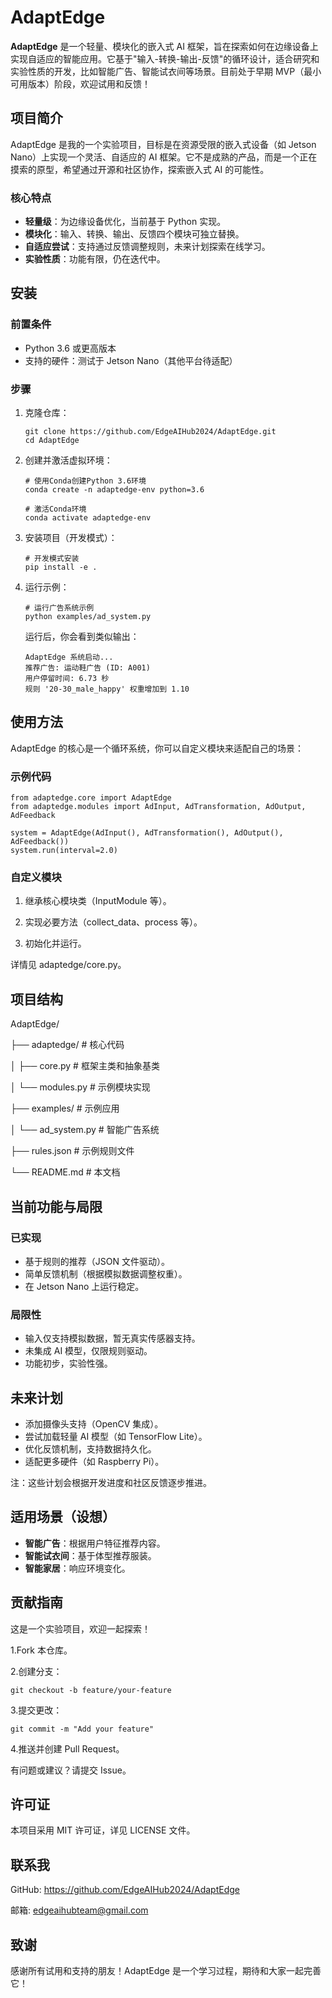 # AdaptEdge

**AdaptEdge** 是一个轻量、模块化的嵌入式 AI 框架，旨在探索如何在边缘设备上实现自适应的智能应用。它基于"输入-转换-输出-反馈"的循环设计，适合研究和实验性质的开发，比如智能广告、智能试衣间等场景。目前处于早期 MVP（最小可用版本）阶段，欢迎试用和反馈！

## 项目简介

AdaptEdge 是我的一个实验项目，目标是在资源受限的嵌入式设备（如 Jetson Nano）上实现一个灵活、自适应的 AI 框架。它不是成熟的产品，而是一个正在摸索的原型，希望通过开源和社区协作，探索嵌入式 AI 的可能性。

### 核心特点

- **轻量级**：为边缘设备优化，当前基于 Python 实现。
- **模块化**：输入、转换、输出、反馈四个模块可独立替换。
- **自适应尝试**：支持通过反馈调整规则，未来计划探索在线学习。
- **实验性质**：功能有限，仍在迭代中。

## 安装

### 前置条件

- Python 3.6 或更高版本
- 支持的硬件：测试于 Jetson Nano（其他平台待适配）

### 步骤

1. 克隆仓库：
   ```
   git clone https://github.com/EdgeAIHub2024/AdaptEdge.git
   cd AdaptEdge
   ```

2. 创建并激活虚拟环境：
   ```
   # 使用Conda创建Python 3.6环境
   conda create -n adaptedge-env python=3.6

   # 激活Conda环境
   conda activate adaptedge-env
   ```

3. 安装项目（开发模式）：
   ```
   # 开发模式安装
   pip install -e .
   ```

4. 运行示例：
   ```
   # 运行广告系统示例
   python examples/ad_system.py
   ```

   运行后，你会看到类似输出：
   ```
   AdaptEdge 系统启动...
   推荐广告: 运动鞋广告 (ID: A001)
   用户停留时间: 6.73 秒
   规则 '20-30_male_happy' 权重增加到 1.10
   ```
## 使用方法

AdaptEdge 的核心是一个循环系统，你可以自定义模块来适配自己的场景：

### 示例代码
```
from adaptedge.core import AdaptEdge
from adaptedge.modules import AdInput, AdTransformation, AdOutput, AdFeedback

system = AdaptEdge(AdInput(), AdTransformation(), AdOutput(), AdFeedback())
system.run(interval=2.0)
```

### 自定义模块

1. 继承核心模块类（InputModule 等）。

2. 实现必要方法（collect_data、process 等）。

3. 初始化并运行。

详情见 adaptedge/core.py。

## 项目结构

AdaptEdge/

├── adaptedge/        # 核心代码

│   ├── core.py       # 框架主类和抽象基类

│   └── modules.py    # 示例模块实现

├── examples/         # 示例应用

│   └── ad_system.py  # 智能广告系统

├── rules.json        # 示例规则文件

└── README.md         # 本文档

## 当前功能与局限

### 已实现

- 基于规则的推荐（JSON 文件驱动）。
- 简单反馈机制（根据模拟数据调整权重）。
- 在 Jetson Nano 上运行稳定。
 
### 局限性

- 输入仅支持模拟数据，暂无真实传感器支持。
- 未集成 AI 模型，仅限规则驱动。
- 功能初步，实验性强。

## 未来计划

- 添加摄像头支持（OpenCV 集成）。
- 尝试加载轻量 AI 模型（如 TensorFlow Lite）。
- 优化反馈机制，支持数据持久化。
- 适配更多硬件（如 Raspberry Pi）。

注：这些计划会根据开发进度和社区反馈逐步推进。

## 适用场景（设想）

- **智能广告**：根据用户特征推荐内容。
- **智能试衣间**：基于体型推荐服装。
- **智能家居**：响应环境变化。

## 贡献指南

这是一个实验项目，欢迎一起探索！

1.Fork 本仓库。

2.创建分支：
```
git checkout -b feature/your-feature
```

3.提交更改：
```
git commit -m "Add your feature"
```

4.推送并创建 Pull Request。

有问题或建议？请提交 Issue。

## 许可证

本项目采用 MIT 许可证，详见 LICENSE 文件。

## 联系我

GitHub: https://github.com/EdgeAIHub2024/AdaptEdge

邮箱: edgeaihubteam@gmail.com

## 致谢

感谢所有试用和支持的朋友！AdaptEdge 是一个学习过程，期待和大家一起完善它！